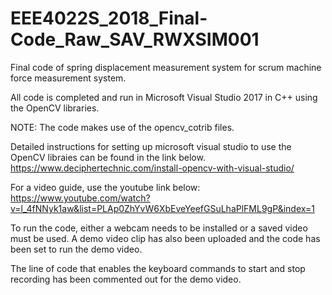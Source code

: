 # EEE4022S_2018_Final-Code_Raw_SAV_RWXSIM001
Final code of spring displacement measurement system for scrum machine force measurement system.

All code is completed and run in Microsoft Visual Studio 2017 in C++ using the OpenCV libraries.

NOTE: The code makes use of the opencv_cotrib files.

Detailed instructions for setting up microsoft visual studio to use the OpenCV libraies can be found in the link below.
https://www.deciphertechnic.com/install-opencv-with-visual-studio/

For a video guide, use the youtube link below:
https://www.youtube.com/watch?v=l_4fNNyk1aw&list=PLAp0ZhYvW6XbEveYeefGSuLhaPlFML9gP&index=1

To run the code, either a webcam needs to be installed or a saved video must be used. A demo video clip has also been uploaded and the
code has been set to run the demo video.

The line of code that enables the keyboard commands to start and stop recording has been commented out for the demo video.
